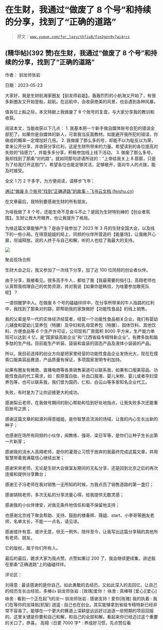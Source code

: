 # 在生财，我通过“做废了 8 个号”和持续的分享，找到了“正确的道路”

> 原文：[`www.yuque.com/for_lazy/thfiu8/fie2gzn9v7ai4rcs`](https://www.yuque.com/for_lazy/thfiu8/fie2gzn9v7ai4rcs)



## (精华帖)(392 赞)在生财，我通过“做废了 8 个号”和持续的分享，找到了“正确的道路” 

作者： 驯龙师张岩 

日期：2023-05-23 

大家好，我是生财航海家圈友【驯龙师岩姐】。轰轰烈烈的小航海又开始了，有很多新圈友又开始登船，起航。在远航中，会收获绝美的风景，也会遇到各种风暴。 

值各位上船之际，本文特献上我做废了 8 个账号的复盘，与大家分享我的教训和收获。 

阅读本文，当能收获以下几点： <ne-oli index-type="0">1.  我基本把一个新手做自媒体账号会犯的错误全部犯了。如果你是自媒体的新人，可拿我当反面教材。如能避开我所犯的错误，你做成的概率一定增加好几倍。 <ne-oli index-type="0">2.  我做废了那么多的号，却能不以为耻反以为荣，拿来公开分享，并收获分享红利，这是生财所带来的力量。希望读到的各位提高对失败的“钝感力”，并能多多分享，积极参加线上线下活动。 <ne-oli index-type="0">3.  做废了那么多号，我却找到了那条“对的路”。就如同那句谚语所说的：“上帝给我关上 8 扇窗，只是为了给我打开这扇门”。希望各位也能足够灵活，足够敞开，面对牛人的点拨，能及时接受。 

全文 1 万 2 千多字，为方便阅读，请移步飞书： 

[通过“做废 8 个账号”找到“正确道路”的故事 - 飞书云文档 (](https://i0i7zmraov0.feishu.cn/docx/AUFtddQyKozkegxnCmhcLbh2nqn)[feishu.cn](http://feishu.cn)[)](https://i0i7zmraov0.feishu.cn/docx/AUFtddQyKozkegxnCmhcLbh2nqn) 

在文章最后，我特别要感谢生财的所有朋友。 

为啥我做了 8 个号，还能生命不息奋斗不止？是因为生财特别棒的【创业者氛围】。生财让我大开眼界，也让我提升了格局。 

为啥这篇文章能够产生？是由于我参加了 2023 年 3 月的生财全国大会，以及线下的一些小局。在得意姐姐的局上，同频的伙伴所营造的【能量场】，让我敞开心扉，坦诚释放。说的人终于与自己和解，听的人也给了我最大的支持。 

![](img/77ff0850b4f1e61a1f837ca517a2d14d.png) 

聚会现场合照 

生财大会之后，我又参加了一次线下分享，加了近 100 位同频的创业者伙伴。 

由于分享，我被看见。很多高手牛人，都给了我【我最需要的指引】。高翔老师也认真帮我梳理自己的优势资源，并对我说【如果你是韩信，为啥要参加敢死队呢】？ 

一语惊醒梦中人。在做废 8 个号的磕磕绊绊中，在分享所带来的牛人指路的红利中，我找到了那条对的路，即帮助我的家族做好【功能性食品】的线上销售。 

我的父辈是早一代的实体经济经营者，经营一个功能性食品相关企业，我们有婴幼儿辅食和婴幼儿营养包（特膳）及孕妇和乳母营养包（特膳）、固体饮料，其他饮料、方便食品等 6 个生产许可证，公司现有厂房面积 8000 平方米，生产能力单班可以达到 4 亿，是“国家级高新企业”和“江西省级专精特新企业”。有脾多肽和脑多肽的生产线。目前能生产听装、袋装和盒装的固态产品及液体小袋装的产品。 

所以，我目前选择的创业方向是把家里经营的功能性食品企业发扬光大，现在在摸索口服美容品赛道，产品质量有保证，多项国家发明专利加持。 

如果有圈友有微商、直播电商等各类销售渠道可以联系我，如果有口服美容品、功能性食品的代工需求，如：胶原蛋白肽、补血口服液、婴儿米粉、婴儿或者孕妇营养包等，也可以联系我，我们曾为国药、仁和、白云山等多家知名企业代工。 

失败，有时是为了让你迎接更大的成功。 

感谢梨云老师，在我做号期间的耐心帮助和恰到好处地指点，让我失败多次还能重启账号之旅； 

感谢这篇文章的起源刘得意姐姐，是你智慧且流淌的场域，让我的内心生长出新的种子； 

也感谢在场所有同频的小伙伴，闻教练、强哥、梁日军等，是你们让种子生长出第一片新芽； 

感谢我的浇水人高翔老师，是你的灌溉让习惯于放弃的我最终完成这篇文章，并用智慧带着我满载信心继续出发； 

感谢宋宋老师，无论是生财大会做室友期间的无私分享，还是回到北京之后的再次连接和提供分享舞台； 

感谢王子冯老师在我对销售一无所知的时候，为我点亮了销售道路的第一盏灯； 

感谢胡桃老师，多次无私的分享流量心得，给我提供无数灵感； 

感谢我的小伙伴律安，对我无条件地信任和毫不保留地支持； 

也感谢北京线下聚会帮助、支持、鼓励的楼春辉、薇姐、start、小李哥等圈友老师，名单太长，不能一一点名，请见谅。 

感谢或许有意、或许无意，但无一例外、陪伴至今，让我写出这篇分享稿的其他所有老师、朋友。 

它的版权，属于你们所有人。 

最后的最后，跪求大家为我点赞。点赞如果过 200 了，我会继续更续集，讲述我在那条“正确道路”上的磕磕绊绊。 

评论区： 

刘得意 : 最该感谢的是你自己，如此勇敢的去经历，又如此深入的去回忆，让自己的经历生长出经验，多棒👍 驯龙师张岩 : [玫瑰]爱你！ 咏舍 : 真棒呀 [爱心][爱心] 咏舍 : 看到一个正在起飞的龙～ 驯龙师张岩 : 感谢支持！爱你[玫瑰] 我的执着 : 我们在等你的龙珠贴[机智] 逍遥 : 自己也在创业。其实能够拿到省级专精特新已经非常不容易了。能够在一个更大的赛道上深耕是远远好过追逐一些短期的项目回报的。这里关键是你要和自己和解，和自己的全部和解。看起来你已经迈过这个重要的关口了，恭喜。 高翔（日更 7000 字* : 养成好习惯，先点赞后看